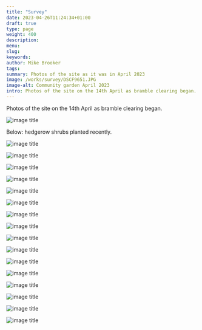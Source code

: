 ```yaml
---
title: "Survey"
date: 2023-04-26T11:24:34+01:00
draft: true
type: page
weight: 400
description: 
menu:
slug:
keywords:
author: Mike Brooker 
tags: 
summary: Photos of the site as it was in April 2023 
image: /works/survey/DSCF9651.JPG
image-alt: Community garden April 2023
intro: Photos of the site on the 14th April as bramble clearing began. 
---
```


Photos of the site on the 14th April as bramble clearing began. 

![image title](/works/survey/DSCF9651.JPG)

Below: hedgerow shrubs planted recently.

![image title](/works/survey/DSCF9624.JPG)

![image title](/works/survey/DSCF9627.JPG)

![image title](/works/survey/DSCF9632.JPG)

![image title](/works/survey/DSCF9699.JPG)

![image title](/works/survey/DSCF9651.JPG)

![image title](/works/survey/DSCF9611.JPG)

![image title](/works/survey/DSCF9620.JPG)

![image title](/works/survey/DSCF9653.JPG)

![image title](/works/survey/DSCF9667.JPG)

![image title](/works/survey/DSCF9679.JPG)

![image title](/works/survey/DSCF9681.JPG)

![image title](/works/survey/DSCF9691.JPG)

![image title](/works/survey/DSCF9693.JPG)

![image title](/works/survey/DSCF9699.JPG)

![image title](/works/survey/DSCF9703.JPG)

![image title](/works/survey/DSCF9713.JPG)
